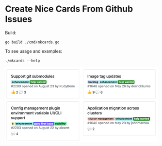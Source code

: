 # Create Nice Cards From Github Issues

Build:

```shell script
go build ./cmd/mkcards.go
```

To see usage and examples:

```shell script
./mkcards --help
```

![cards](docs/images/cards.png)